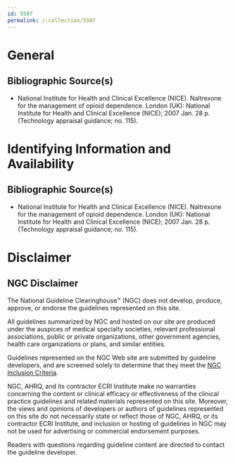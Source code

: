 ```yaml
---
id: 5507
permalink: /:collection/5507
---
```


# General

## Bibliographic Source(s)

- National Institute for Health and Clinical Excellence (NICE). Naltrexone for the management of opioid dependence. London (UK): National Institute for Health and Clinical Excellence (NICE); 2007 Jan. 28 p. (Technology appraisal guidance; no. 115).

# Identifying Information and Availability

## Bibliographic Source(s)

- National Institute for Health and Clinical Excellence (NICE). Naltrexone for the management of opioid dependence. London (UK): National Institute for Health and Clinical Excellence (NICE); 2007 Jan. 28 p. (Technology appraisal guidance; no. 115).

# Disclaimer

## NGC Disclaimer

The National Guideline Clearinghouse™ (NGC) does not develop, produce, approve, or endorse the guidelines represented on this site.

All guidelines summarized by NGC and hosted on our site are produced under the auspices of medical specialty societies, relevant professional associations, public or private organizations, other government agencies, health care organizations or plans, and similar entities.

Guidelines represented on the NGC Web site are submitted by guideline developers, and are screened solely to determine that they meet the [NGC Inclusion Criteria](/help-and-about/summaries/inclusion-criteria).

NGC, AHRQ, and its contractor ECRI Institute make no warranties concerning the content or clinical efficacy or effectiveness of the clinical practice guidelines and related materials represented on this site. Moreover, the views and opinions of developers or authors of guidelines represented on this site do not necessarily state or reflect those of NGC, AHRQ, or its contractor ECRI Institute, and inclusion or hosting of guidelines in NGC may not be used for advertising or commercial endorsement purposes.

Readers with questions regarding guideline content are directed to contact the guideline developer.

